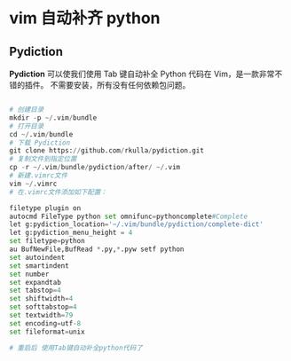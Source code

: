 # vim 自动补齐 python

## Pydiction

**Pydiction** 可以使我们使用 Tab 键自动补全 Python 代码在 Vim，是一款非常不错的插件。
不需要安装，所有没有任何依赖包问题。

```python

# 创建目录
mkdir -p ~/.vim/bundle
# 打开目录
cd ~/.vim/bundle
# 下载 Pydiction
git clone https://github.com/rkulla/pydiction.git
# 复制文件到指定位置
cp -r ~/.vim/bundle/pydiction/after/ ~/.vim
# 新建.vimrc文件
vim ~/.vimrc
# 在.vimrc文件添加如下配置：

filetype plugin on
autocmd FileType python set omnifunc=pythoncomplete#Complete
let g:pydiction_location='~/.vim/bundle/pydiction/complete-dict'
let g:pydiction_menu_height = 4
set filetype=python
au BufNewFile,BufRead *.py,*.pyw setf python
set autoindent
set smartindent
set number
set expandtab
set tabstop=4
set shiftwidth=4
set softtabstop=4
set textwidth=79
set encoding=utf-8
set fileformat=unix

# 重启后 使用Tab键自动补全python代码了
```
